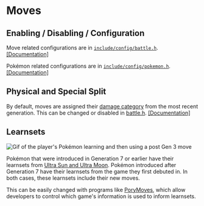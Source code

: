 # Moves

## Enabling / Disabling / Configuration

Move related configurations are in [`include/config/battle.h`](https://github.com/rh-hideout/pokeemerald-expansion/tree/upcoming/include/config/battle.h). [[Documentation]](../configurations/battle.md)

Pokémon related configurations are in [`include/config/pokemon.h`](https://github.com/rh-hideout/pokeemerald-expansion/blob/upcoming/include/config/pokemon.h). [[Documentation]](../configurations/pokemon.md)

## Physical and Special Split

By default, moves are assigned their [damage category](https://bulbapedia.bulbagarden.net/wiki/Damage_category) from the most recent generation. This can be changed or disabled in [battle.h](https://github.com/rh-hideout/pokeemerald-expansion/tree/upcoming/include/config/battle.h). [[Documentation]](../configurations/battle.md)

## Learnsets
![Gif of the player's Pokémon learning and then using a post Gen 3 move](https://archives.bulbagarden.net/media/upload/f/f9/Fire_Blast_III.png)

Pokémon that were introduced in Generation 7 or earlier have their learnsets from [Ultra Sun and Ultra Moon](https://bulbapedia.bulbagarden.net/wiki/Pok%C3%A9mon_Ultra_Sun_and_Ultra_Moon). Pokémon introduced after Generation 7 have their learnsets from the game they first debuted in. In both cases, these learnsets include their new moves.

This can be easily changed with programs like [PoryMoves](https://github.com/AsparagusEduardo/PoryMoves), which allow developers to control which game's information is used to inform learnsets.
